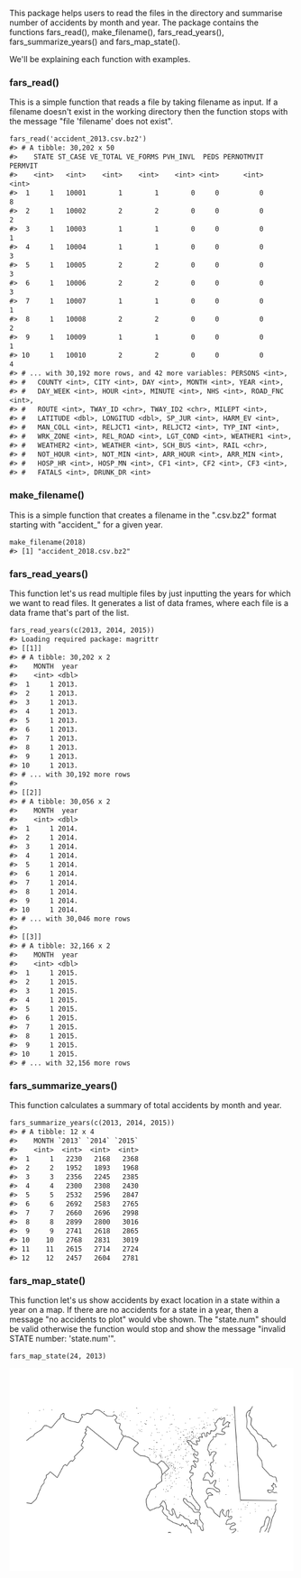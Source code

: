 This package helps users to read the files in the directory and
summarise number of accidents by month and year. The package contains
the functions fars\_read(), make\_filename(), fars\_read\_years(),
fars\_summarize\_years() and fars\_map\_state().

We'll be explaining each function with examples.

### fars\_read()

This is a simple function that reads a file by taking filename as input.
If a filename doesn't exist in the working directory then the function
stops with the message "file 'filename' does not exist".

    fars_read('accident_2013.csv.bz2')
    #> # A tibble: 30,202 x 50
    #>    STATE ST_CASE VE_TOTAL VE_FORMS PVH_INVL  PEDS PERNOTMVIT PERMVIT
    #>    <int>   <int>    <int>    <int>    <int> <int>      <int>   <int>
    #>  1     1   10001        1        1        0     0          0       8
    #>  2     1   10002        2        2        0     0          0       2
    #>  3     1   10003        1        1        0     0          0       1
    #>  4     1   10004        1        1        0     0          0       3
    #>  5     1   10005        2        2        0     0          0       3
    #>  6     1   10006        2        2        0     0          0       3
    #>  7     1   10007        1        1        0     0          0       1
    #>  8     1   10008        2        2        0     0          0       2
    #>  9     1   10009        1        1        0     0          0       1
    #> 10     1   10010        2        2        0     0          0       4
    #> # ... with 30,192 more rows, and 42 more variables: PERSONS <int>,
    #> #   COUNTY <int>, CITY <int>, DAY <int>, MONTH <int>, YEAR <int>,
    #> #   DAY_WEEK <int>, HOUR <int>, MINUTE <int>, NHS <int>, ROAD_FNC <int>,
    #> #   ROUTE <int>, TWAY_ID <chr>, TWAY_ID2 <chr>, MILEPT <int>,
    #> #   LATITUDE <dbl>, LONGITUD <dbl>, SP_JUR <int>, HARM_EV <int>,
    #> #   MAN_COLL <int>, RELJCT1 <int>, RELJCT2 <int>, TYP_INT <int>,
    #> #   WRK_ZONE <int>, REL_ROAD <int>, LGT_COND <int>, WEATHER1 <int>,
    #> #   WEATHER2 <int>, WEATHER <int>, SCH_BUS <int>, RAIL <chr>,
    #> #   NOT_HOUR <int>, NOT_MIN <int>, ARR_HOUR <int>, ARR_MIN <int>,
    #> #   HOSP_HR <int>, HOSP_MN <int>, CF1 <int>, CF2 <int>, CF3 <int>,
    #> #   FATALS <int>, DRUNK_DR <int>

### make\_filename()

This is a simple function that creates a filename in the ".csv.bz2"
format starting with "accident\_" for a given year.

    make_filename(2018)
    #> [1] "accident_2018.csv.bz2"

### fars\_read\_years()

This function let's us read multiple files by just inputting the years
for which we want to read files. It generates a list of data frames,
where each file is a data frame that's part of the list.

    fars_read_years(c(2013, 2014, 2015))
    #> Loading required package: magrittr
    #> [[1]]
    #> # A tibble: 30,202 x 2
    #>    MONTH  year
    #>    <int> <dbl>
    #>  1     1 2013.
    #>  2     1 2013.
    #>  3     1 2013.
    #>  4     1 2013.
    #>  5     1 2013.
    #>  6     1 2013.
    #>  7     1 2013.
    #>  8     1 2013.
    #>  9     1 2013.
    #> 10     1 2013.
    #> # ... with 30,192 more rows
    #> 
    #> [[2]]
    #> # A tibble: 30,056 x 2
    #>    MONTH  year
    #>    <int> <dbl>
    #>  1     1 2014.
    #>  2     1 2014.
    #>  3     1 2014.
    #>  4     1 2014.
    #>  5     1 2014.
    #>  6     1 2014.
    #>  7     1 2014.
    #>  8     1 2014.
    #>  9     1 2014.
    #> 10     1 2014.
    #> # ... with 30,046 more rows
    #> 
    #> [[3]]
    #> # A tibble: 32,166 x 2
    #>    MONTH  year
    #>    <int> <dbl>
    #>  1     1 2015.
    #>  2     1 2015.
    #>  3     1 2015.
    #>  4     1 2015.
    #>  5     1 2015.
    #>  6     1 2015.
    #>  7     1 2015.
    #>  8     1 2015.
    #>  9     1 2015.
    #> 10     1 2015.
    #> # ... with 32,156 more rows

### fars\_summarize\_years()

This function calculates a summary of total accidents by month and year.

    fars_summarize_years(c(2013, 2014, 2015))
    #> # A tibble: 12 x 4
    #>    MONTH `2013` `2014` `2015`
    #>    <int>  <int>  <int>  <int>
    #>  1     1   2230   2168   2368
    #>  2     2   1952   1893   1968
    #>  3     3   2356   2245   2385
    #>  4     4   2300   2308   2430
    #>  5     5   2532   2596   2847
    #>  6     6   2692   2583   2765
    #>  7     7   2660   2696   2998
    #>  8     8   2899   2800   3016
    #>  9     9   2741   2618   2865
    #> 10    10   2768   2831   3019
    #> 11    11   2615   2714   2724
    #> 12    12   2457   2604   2781

### fars\_map\_state()

This function let's us show accidents by exact location in a state
within a year on a map. If there are no accidents for a state in a year,
then a message "no accidents to plot" would vbe shown. The "state.num"
should be valid otherwise the function would stop and show the message
"invalid STATE number: 'state.num'".

    fars_map_state(24, 2013)

![](vignettes/package_details_files/figure-markdown_strict/unnamed-chunk-5-1.png)
